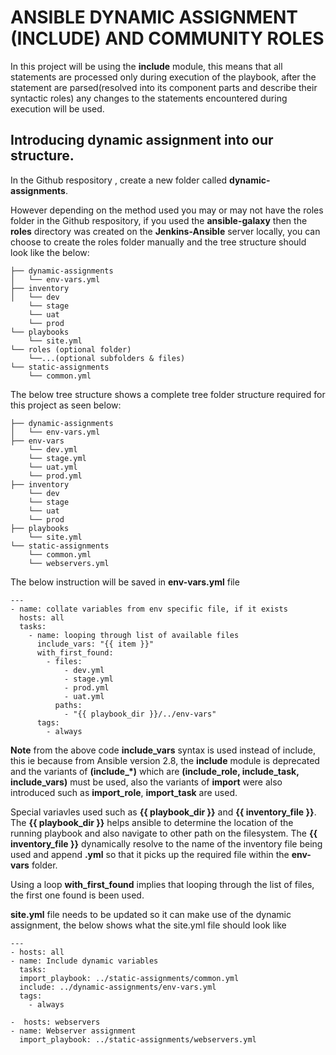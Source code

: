 # ANSIBLE DYNAMIC ASSIGNMENT (INCLUDE) AND COMMUNITY ROLES
In this project will be using the **include** module, this means that all statements are processed only during execution of the playbook, after the statement are parsed(resolved into its component parts and describe their syntactic roles) any changes to the statements encountered during execution will be used.

## Introducing dynamic assignment into our structure.
In the Github respository , create a new folder called **dynamic-assignments**.

However depending on the method used you may or may not have the roles folder in the Github respository, if you used the **ansible-galaxy** then the **roles** directory was created on the **Jenkins-Ansible** server locally, you can choose to create the roles folder manually and the tree structure should look like the below:
```
├── dynamic-assignments
│   └── env-vars.yml
├── inventory
│   └── dev
    └── stage
    └── uat
    └── prod
└── playbooks
    └── site.yml
└── roles (optional folder)
    └──...(optional subfolders & files)
└── static-assignments
    └── common.yml
```

The below tree structure shows a complete tree folder structure required for this project as seen below:
```
├── dynamic-assignments
│   └── env-vars.yml
├── env-vars
    └── dev.yml
    └── stage.yml
    └── uat.yml
    └── prod.yml
├── inventory
    └── dev
    └── stage
    └── uat
    └── prod
├── playbooks
    └── site.yml
└── static-assignments
    └── common.yml
    └── webservers.yml
```

The below instruction will be saved in **env-vars.yml** file
```
---
- name: collate variables from env specific file, if it exists
  hosts: all
  tasks:
    - name: looping through list of available files
      include_vars: "{{ item }}"
      with_first_found:
        - files:
            - dev.yml
            - stage.yml
            - prod.yml
            - uat.yml
          paths:
            - "{{ playbook_dir }}/../env-vars"
      tags:
        - always
```

**Note** from the above code **include_vars** syntax is used instead of include, this ie because from Ansible version 2.8, the **include** module is deprecated and the variants of **(include_*)** which are **(include_role, include_task, include_vars)** must be used, also the variants of **import** were also introduced such as **import_role**, **import_task** are used.

Special variavles used such as **{{ playbook_dir }}** and **{{ inventory_file }}**. The **{{ playbook_dir }}** helps ansible to determine the location of the running playbook and also navigate to other path on the filesystem. The **{{ inventory_file }}** dynamically resolve to the name of the inventory file being used and append **.yml** so that it picks up the required file within the **env-vars** folder.

Using a loop **with_first_found** implies that looping through the list of files, the first one found is been used.

**site.yml** file needs to be updated so it can make use of the dynamic assignment, the below shows what the site.yml file should look like
```
---
- hosts: all
- name: Include dynamic variables 
  tasks:
  import_playbook: ../static-assignments/common.yml 
  include: ../dynamic-assignments/env-vars.yml
  tags:
    - always

-  hosts: webservers
- name: Webserver assignment
  import_playbook: ../static-assignments/webservers.yml
```